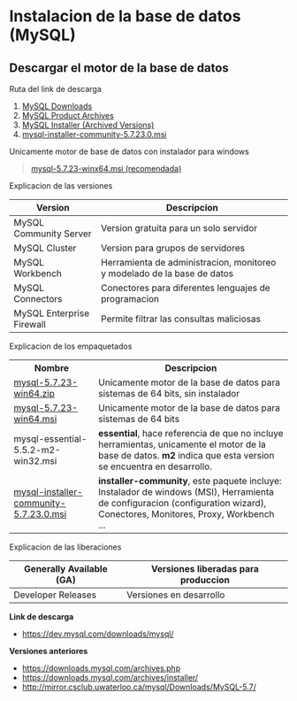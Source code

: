 # Instalacion de la base de datos (MySQL)

## Descargar el motor de la base de datos

Ruta del link de descarga

1. [MySQL Downloads](https://www.mysql.com/downloads/)
2. [MySQL Product Archives](https://downloads.mysql.com/archives/)
3. [MySQL Installer (Archived Versions)](https://downloads.mysql.com/archives/installer/)
4. [mysql-installer-community-5.7.23.0.msi](https://dev.mysql.com/downloads/windows/installer/5.7.html)

Unicamente motor de base de datos con instalador para windows

> [mysql-5.7.23-winx64.msi (recomendada)](http://mirror.csclub.uwaterloo.ca/mysql/Downloads/MySQL-5.7/mysql-5.7.23-winx64.msi)

Explicacion de las versiones

| Version | Descripcion |
| --- | --- |
| MySQL Community Server | Version gratuita para un solo servidor |
| MySQL Cluster | Version para grupos de servidores |
| MySQL Workbench | Herramienta de administracion, monitoreo y modelado de la base de datos |
| MySQL Connectors | Conectores para diferentes lenguajes de programacion |
| MySQL Enterprise Firewall | Permite filtrar las consultas maliciosas |

Explicacion de los empaquetados

<table>
 <tr>
  <th>Nombre</th><th>Descripcion</th>
 </tr>
 <tr>
  <td><a href="https://dev.mysql.com/downloads/mysql/5.7.html">mysql-5.7.23-win64.zip</a></td>
  <td>Unicamente motor de la base de datos para sistemas de 64 bits, sin instalador</td>
 </tr>
 <tr>
  <td><a href="http://mirror.csclub.uwaterloo.ca/mysql/Downloads/MySQL-5.7/mysql-5.7.23-winx64.msi">mysql-5.7.23-win64.msi</a></td>
  <td>Unicamente motor de la base de datos para sistemas de 64 bits</td>
 </tr>
 <tr>
  <td>mysql-essential-5.5.2-m2-win32.msi</td>
  <td><strong>essential</strong>, hace referencia de que no incluye herramientas, unicamente el motor de la base de datos. 
  <strong>m2</strong> indica que esta version se encuentra en desarrollo.</td>
 </tr>
 <tr>
  <td><a href="https://dev.mysql.com/downloads/windows/installer/5.7.html">mysql-installer-community-5.7.23.0.msi</a></td>
  <td><strong>installer-community</strong>, este paquete incluye: Instalador de windows (MSI), Herramienta de configuracion (configuration wizard), 
  Conectores, Monitores, Proxy, Workbench ...</td>
 </tr>
</table>

Explicacion de las liberaciones

| Generally Available (GA) | Versiones liberadas para produccion |
| --- | --- |
| Developer Releases | Versiones en desarrollo |

**Link de descarga**
* https://dev.mysql.com/downloads/mysql/

**Versiones anteriores**
* https://downloads.mysql.com/archives.php
* https://downloads.mysql.com/archives/installer/
* http://mirror.csclub.uwaterloo.ca/mysql/Downloads/MySQL-5.7/

